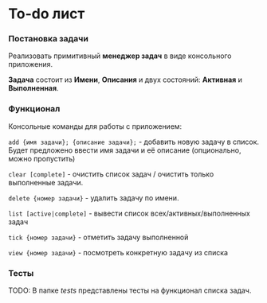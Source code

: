 # To-do лист


### Постановка задачи

Реализовать примитивный **менеджер задач** в виде консольного приложения. 

**Задача** состоит из **Имени**, **Описания** и двух состояний: **Активная** и **Выполненная**.

### Функционал
Консольные команды для работы с приложением:

`add {имя задачи}; {описание задачи};` - добавить новую задачу в список. Будет предложено ввести имя задачи и её описание (опционально, можно пропустить)

`clear [complete]` - очистить список задач / очистить только выполненные задачи.

`delete {номер задачи}` - удалить задачу по имени.

`list [active|complete]` - вывести список всех/активных/выполненных задач

`tick {номер задачи}` - отметить задачу выполненной

`view {номер задачи}` - посмотреть конкретную задачу из списка
### Тесты
TODO: В папке _tests_ представлены тесты на функционал списка задач.